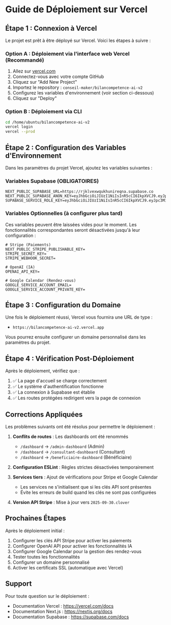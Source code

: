 # Guide de Déploiement sur Vercel

## Étape 1 : Connexion à Vercel

Le projet est prêt à être déployé sur Vercel. Voici les étapes à suivre :

### Option A : Déploiement via l'interface web Vercel (Recommandé)

1. Allez sur [vercel.com](https://vercel.com)
2. Connectez-vous avec votre compte GitHub
3. Cliquez sur "Add New Project"
4. Importez le repository : `conseil-maker/bilancompetence-ai-v2`
5. Configurez les variables d'environnement (voir section ci-dessous)
6. Cliquez sur "Deploy"

### Option B : Déploiement via CLI

```bash
cd /home/ubuntu/bilancompetence-ai-v2
vercel login
vercel --prod
```

## Étape 2 : Configuration des Variables d'Environnement

Dans les paramètres du projet Vercel, ajoutez les variables suivantes :

### Variables Supabase (OBLIGATOIRES)

```
NEXT_PUBLIC_SUPABASE_URL=https://rjklvexwqukhunireqna.supabase.co
NEXT_PUBLIC_SUPABASE_ANON_KEY=eyJhbGciOiJIUzI1NiIsInR5cCI6IkpXVCJ9.eyJpc3MiOiJzdXBhYmFzZSIsInJlZiI6InJqa2x2ZXh3cXVraHVuaXJlcW5hIiwicm9sZSI6ImFub24iLCJpYXQiOjE3NjA0MzI4ODksImV4cCI6MjA3NjAwODg4OX0.XUAsPZo7LfYuNJpP1YGdsggEfvO8xZOVUXCVZCUVTrw
SUPABASE_SERVICE_ROLE_KEY=eyJhbGciOiJIUzI1NiIsInR5cCI6IkpXVCJ9.eyJpc3MiOiJzdXBhYmFzZSIsInJlZiI6InJqa2x2ZXh3cXVraHVuaXJlcW5hIiwicm9sZSI6InNlcnZpY2Vfcm9sZSIsImlhdCI6MTc2MDQzMjg4OSwiZXhwIjoyMDc2MDA4ODg5fQ.v12zFjQGC3v_dTq4iNxTGNg8BbXX3JYo5sc_Z4hn3sM
```

### Variables Optionnelles (à configurer plus tard)

Ces variables peuvent être laissées vides pour le moment. Les fonctionnalités correspondantes seront désactivées jusqu'à leur configuration :

```
# Stripe (Paiements)
NEXT_PUBLIC_STRIPE_PUBLISHABLE_KEY=
STRIPE_SECRET_KEY=
STRIPE_WEBHOOK_SECRET=

# OpenAI (IA)
OPENAI_API_KEY=

# Google Calendar (Rendez-vous)
GOOGLE_SERVICE_ACCOUNT_EMAIL=
GOOGLE_SERVICE_ACCOUNT_PRIVATE_KEY=
```

## Étape 3 : Configuration du Domaine

Une fois le déploiement réussi, Vercel vous fournira une URL de type :
- `https://bilancompetence-ai-v2.vercel.app`

Vous pourrez ensuite configurer un domaine personnalisé dans les paramètres du projet.

## Étape 4 : Vérification Post-Déploiement

Après le déploiement, vérifiez que :

1. ✅ La page d'accueil se charge correctement
2. ✅ Le système d'authentification fonctionne
3. ✅ La connexion à Supabase est établie
4. ✅ Les routes protégées redirigent vers la page de connexion

## Corrections Appliquées

Les problèmes suivants ont été résolus pour permettre le déploiement :

1. **Conflits de routes** : Les dashboards ont été renommés
   - `/dashboard` → `/admin-dashboard` (Admin)
   - `/dashboard` → `/consultant-dashboard` (Consultant)
   - `/dashboard` → `/beneficiaire-dashboard` (Bénéficiaire)

2. **Configuration ESLint** : Règles strictes désactivées temporairement

3. **Services tiers** : Ajout de vérifications pour Stripe et Google Calendar
   - Les services ne s'initialisent que si les clés API sont présentes
   - Évite les erreurs de build quand les clés ne sont pas configurées

4. **Version API Stripe** : Mise à jour vers `2025-09-30.clover`

## Prochaines Étapes

Après le déploiement initial :

1. Configurer les clés API Stripe pour activer les paiements
2. Configurer OpenAI API pour activer les fonctionnalités IA
3. Configurer Google Calendar pour la gestion des rendez-vous
4. Tester toutes les fonctionnalités
5. Configurer un domaine personnalisé
6. Activer les certificats SSL (automatique avec Vercel)

## Support

Pour toute question sur le déploiement :
- Documentation Vercel : https://vercel.com/docs
- Documentation Next.js : https://nextjs.org/docs
- Documentation Supabase : https://supabase.com/docs

